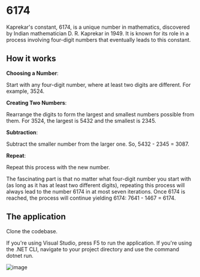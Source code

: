 # 6174

Kaprekar's constant, 6174, is a unique number in mathematics, discovered by Indian mathematician D. R. Kaprekar in 1949. It is known for its role in a process involving four-digit numbers that eventually leads to this constant.

## How it works

**Choosing a Number**:

Start with any four-digit number, where at least two digits are different. For example, 3524.

**Creating Two Numbers**:

Rearrange the digits to form the largest and smallest numbers possible from them. For 3524, the largest is 5432 and the smallest is 2345.

**Subtraction**:

Subtract the smaller number from the larger one. So, 5432 - 2345 = 3087.

**Repeat**:

Repeat this process with the new number.

The fascinating part is that no matter what four-digit number you start with (as long as it has at least two different digits), repeating this process will always lead to the number 6174 in at most seven iterations. Once 6174 is reached, the process will continue yielding 6174: 7641 - 1467 = 6174.

## The application

Clone the codebase.

If you're using Visual Studio, press F5 to run the application.
If you're using the .NET CLI, navigate to your project directory and use the command dotnet run.

![image](https://github.com/Tim-Maes/KaprekarsConstant/assets/91606949/4a830693-e66c-41a8-833e-abe834803d93)
